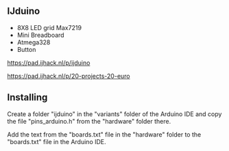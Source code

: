 IJduino
-------
* 8X8 LED grid Max7219
* Mini Breadboard
* Atmega328
* Button

https://pad.ijhack.nl/p/ijduino

https://pad.ijhack.nl/p/20-projects-20-euro

Installing
----------

Create a folder "ijduino" in the "variants" folder of the Arduino IDE and copy the file "pins_arduino.h" from the "hardware" folder there.

Add the text from the "boards.txt" file in the "hardware" folder to the "boards.txt" file in the Arduino IDE.
